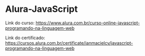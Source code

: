 # Alura-JavaScript

Link do curso:
https://www.alura.com.br/curso-online-javascript-programando-na-linguagem-web

Link do certificado:
https://cursos.alura.com.br/certificate/ianmacielcv/javascript-programando-na-linguagem-web

